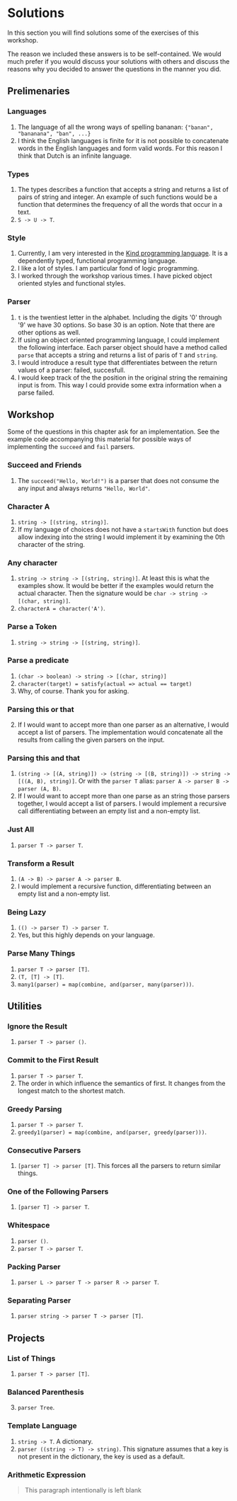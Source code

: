 # Solutions
In this section you will find solutions some of the exercises of this workshop.

The reason we included these answers is to be self-contained. We would much prefer if you would discuss your solutions with others and discuss the reasons why you decided to answer the questions in the manner you did.

## Prelimenaries
### Languages
1. The language of all the wrong ways of spelling bananan: `{"banan", "bananana", "ban", ...}`
2. I think the English languages is finite for it is not possible to concatenate words in the English languages and form valid words. For this reason I think that Dutch is an infinite language.

### Types
1. The types describes a function that accepts a string and returns a list of pairs of string and integer. An example of such functions would be a function that determines the frequency of all the words that occur in a text.
2. `S -> U -> T`.

### Style
1. Currently, I am very interested in the [Kind programming language](https://github.com/uwu-tech/Kind). It is a dependently typed, functional programming language.
2. I like a lot of styles. I am particular fond of logic programming.
3. I worked through the workshop various times. I have picked object oriented styles and functional styles.

### Parser
1. `t` is the twentiest letter in the alphabet. Including the digits '0' through '9' we have 30 options. So base 30 is an option. Note that there are other options as well.
2. If using an object oriented programming language, I could implement the following interface. Each parser object should have a method called `parse` that accepts a string and returns a list of paris of `T` and `string`.
3. I would introduce a result type that differentiates between the return values of a parser: failed, succesfull.
4. I would keep track of the the position in the original string the remaining input is from. This way I could provide some extra information when a parse failed.

## Workshop
Some of the questions in this chapter ask for an implementation. See the example code accompanying this material for possible ways of implementing the `succeed` and `fail` parsers.

### Succeed and Friends
1. The `succeed("Hello, World!")` is a parser that does not consume the any input and always returns `"Hello, World"`.

### Character A
1. `string -> [(string, string)]`.
3. If my language of choices does not have a `startsWith` function but does allow indexing into the string I would implement it by examining the 0th character of the string.

### Any character
1. `string -> string -> [(string, string)]`. At least this is what the examples show. It would be better if the examples would return the actual character. Then the signature would be `char -> string -> [(char, string)]`.
3. `characterA = character('A')`.

### Parse a Token
1. `string -> string -> [(string, string)]`.

### Parse a predicate
1. `(char -> boolean) -> string -> [(char, string)]`
3. `character(target) = satisfy(actual => actual == target)`
4. Why, of course. Thank you for asking.

### Parsing this or that
2. If I would want to accept more than one parser as an alternative, I would accept a list of parsers. The implementation would concatenate all the results from calling the given parsers on the input.

### Parsing this and that
1. `(string -> [(A, string)]) -> (string -> [(B, string)]) -> string -> [((A, B), string)]`. Or with the `parser T` alias: `parser A -> parser B -> parser (A, B)`.
3. If I would want to accept more than one parse as an string those parsers together, I would accept a list of parsers. I would implement a recursive call differentiating between an empty list and a non-empty list.

### Just All
1. `parser T -> parser T`.

### Transform a Result
1. `(A -> B) -> parser A -> parser B`.
3. I would implement a recursive function, differentiating between an empty list and a non-empty list.

### Being Lazy
1. `(() -> parser T) -> parser T`.
3. Yes, but this highly depends on your language.

### Parse Many Things
1. `parser T -> parser [T]`.
2. `(T, [T] -> [T]`.
5. `many1(parser) = map(combine, and(parser, many(parser)))`.


## Utilities
### Ignore the Result
1. `parser T -> parser ()`.

### Commit to the First Result
1. `parser T -> parser T`.
3. The order in which influence the semantics of first. It changes from the longest match to the shortest match.

### Greedy Parsing
1. `parser T -> parser T`.
3. `greedy1(parser) = map(combine, and(parser, greedy(parser)))`.

### Consecutive Parsers
1. `[parser T] -> parser [T]`. This forces all the parsers to return similar things.

### One of the Following Parsers
1. `[parser T] -> parser T`.

### Whitespace
1. `parser ()`.
3. `parser T -> parser T`.

### Packing Parser
1. `parser L -> parser T -> parser R -> parser T`.

### Separating Parser
1. `parser string -> parser T -> parser [T]`.

## Projects
### List of Things
1. `parser T -> parser [T]`.

### Balanced Parenthesis
3. `parser Tree`.

### Template Language
1. `string -> T`. A dictionary.
2. `parser ((string -> T) -> string)`. This signature assumes that a key is not present in the dictionary, the key is used as a default.

### Arithmetic Expression
> This paragraph intentionally is left blank